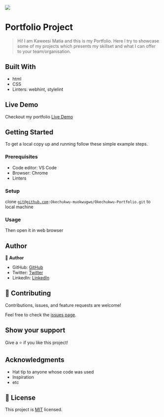 ![](https://img.shields.io/badge/Microverse-blueviolet)

# Portfolio Project

> Hi! I am Kaweesi Matia and this is my Portfolio. Here I try to showcase some of my projects which presents my skillset and what I can offer to your team/organisation. 


## Built With

- html
- CSS
- Linters: webhint, stylelint

## Live Demo
Checkout my portfolio [Live Demo](https://okechukwu-muokwugwo.github.io/Portfolio)

## Getting Started


To get a local copy up and running follow these simple example steps.

### Prerequisites
- Code editor: VS Code
- Browser: Chrome
- Linters

### Setup
clone <code>git@github.com:Okechukwu-muokwugwo/Okechukwu-Portfolio.git</code> to local machine

### Usage
Then open it in web browser

## Author

👤 **Author**

- GitHub: [GitHub](https://github.com/Okechukwu-muokwugwo)
- Twitter: [Twitter](https://twitter.com/excel4eva)
- LinkedIn: [LinkedIn](https://linkedin.com/in/okeimuokwugwo)


## 🤝 Contributing

Contributions, issues, and feature requests are welcome!

Feel free to check the [issues page](../../issues/).

## Show your support

Give a ⭐️ if you like this project!

## Acknowledgments

- Hat tip to anyone whose code was used
- Inspiration
- etc

## 📝 License

This project is [MIT](./LICENSE.md) licensed.
